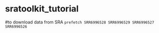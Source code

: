 # sratoolkit_tutorial

#to download data from SRA
`prefetch SRR6996528 SRR6996529 SRR6996527 SRR6996526`
